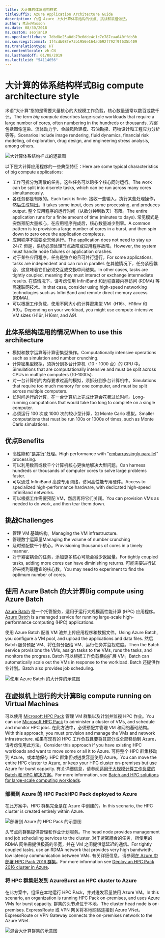 ```yaml
---
title: 大计算的体系结构样式
titleSuffix: Azure Application Architecture Guide
description: 介绍 Azure 上大计算体系结构的优点、挑战和最佳做法。
author: MikeWasson
ms.date: 08/30/2018
ms.custom: seojan19
ms.openlocfilehash: 7dbd8e25a0db79e6dde4c1c7e787eaa040ffdb3b
ms.sourcegitcommit: 1f4cdb08fe73b1956e164ad692f792f9f635b409
ms.translationtype: HT
ms.contentlocale: zh-CN
ms.lasthandoff: 01/08/2019
ms.locfileid: "54114056"
---
```

# <a name="big-compute-architecture-style"></a><span data-ttu-id="64784-103">大计算的体系结构样式</span><span class="sxs-lookup"><span data-stu-id="64784-103">Big compute architecture style</span></span>

<span data-ttu-id="64784-104">术语“大计算”指的是需要大量核心的大规模工作负载，核心数量通常以数百或数千计。</span><span class="sxs-lookup"><span data-stu-id="64784-104">The term *big compute* describes large-scale workloads that require a large number of cores, often numbering in the hundreds or thousands.</span></span> <span data-ttu-id="64784-105">方案包括图像渲染、流体动力学、金融风险建模、石油勘探、药物设计和工程应力分析等等。</span><span class="sxs-lookup"><span data-stu-id="64784-105">Scenarios include image rendering, fluid dynamics, financial risk modeling, oil exploration, drug design, and engineering stress analysis, among others.</span></span>

![大计算体系结构样式的逻辑图](./images/big-compute-logical.png)

<span data-ttu-id="64784-107">以下是大计算应用程序的一些典型特征：</span><span class="sxs-lookup"><span data-stu-id="64784-107">Here are some typical characteristics of big compute applications:</span></span>

- <span data-ttu-id="64784-108">工作可拆分为离散的任务，这些任务可以跨多个核心同时运行。</span><span class="sxs-lookup"><span data-stu-id="64784-108">The work can be split into discrete tasks, which can be run across many cores simultaneously.</span></span>
- <span data-ttu-id="64784-109">各任务都是有限的。</span><span class="sxs-lookup"><span data-stu-id="64784-109">Each task is finite.</span></span> <span data-ttu-id="64784-110">接收一些输入，执行某些处理操作，然后生成输出。</span><span class="sxs-lookup"><span data-stu-id="64784-110">It takes some input, does some processing, and produces output.</span></span> <span data-ttu-id="64784-111">整个应用程序的运行时间（从数分钟到数天）有限。</span><span class="sxs-lookup"><span data-stu-id="64784-111">The entire application runs for a finite amount of time (minutes to days).</span></span> <span data-ttu-id="64784-112">常见模式是突然预配大量核心，在应用程序完成后，核心数量减少到零。</span><span class="sxs-lookup"><span data-stu-id="64784-112">A common pattern is to provision a large number of cores in a burst, and then spin down to zero once the application completes.</span></span>
- <span data-ttu-id="64784-113">应用程序不需要全天候运行。</span><span class="sxs-lookup"><span data-stu-id="64784-113">The application does not need to stay up 24/7.</span></span> <span data-ttu-id="64784-114">但是，系统必须处理节点故障或应用程序故障。</span><span class="sxs-lookup"><span data-stu-id="64784-114">However, the system must handle node failures or application crashes.</span></span>
- <span data-ttu-id="64784-115">对于某些应用程序，任务是独立的且可并行运行。</span><span class="sxs-lookup"><span data-stu-id="64784-115">For some applications, tasks are independent and can run in parallel.</span></span> <span data-ttu-id="64784-116">在其他情况下，任务紧密耦合，这意味着它们必须交互或交换中间结果。</span><span class="sxs-lookup"><span data-stu-id="64784-116">In other cases, tasks are tightly coupled, meaning they must interact or exchange intermediate results.</span></span> <span data-ttu-id="64784-117">在该情况下，请考虑使用 InfiniBand 和远程直接内存访问 (RDMA) 等高速联网技术。</span><span class="sxs-lookup"><span data-stu-id="64784-117">In that case, consider using high-speed networking technologies such as InfiniBand and remote direct memory access (RDMA).</span></span>
- <span data-ttu-id="64784-118">可以根据工作负载，使用不同大小的计算密集型 VM（H16r、H16mr 和 A9）。</span><span class="sxs-lookup"><span data-stu-id="64784-118">Depending on your workload, you might use compute-intensive VM sizes (H16r, H16mr, and A9).</span></span>

## <a name="when-to-use-this-architecture"></a><span data-ttu-id="64784-119">此体系结构适用的情况</span><span class="sxs-lookup"><span data-stu-id="64784-119">When to use this architecture</span></span>

- <span data-ttu-id="64784-120">模拟和数字运算等计算密集型操作。</span><span class="sxs-lookup"><span data-stu-id="64784-120">Computationally intensive operations such as simulation and number crunching.</span></span>
- <span data-ttu-id="64784-121">计算密集型模拟，须拆分到多台计算机（10 - 1000 台）的 CPU 中。</span><span class="sxs-lookup"><span data-stu-id="64784-121">Simulations that are computationally intensive and must be split across CPUs in multiple computers (10-1000s).</span></span>
- <span data-ttu-id="64784-122">对一台计算机的内存要求过高的模拟，须拆分到多台计算机中。</span><span class="sxs-lookup"><span data-stu-id="64784-122">Simulations that require too much memory for one computer, and must be split across multiple computers.</span></span>
- <span data-ttu-id="64784-123">长时间运行的计算，在一台计算机上完成计算会花费过长时间。</span><span class="sxs-lookup"><span data-stu-id="64784-123">Long-running computations that would take too long to complete on a single computer.</span></span>
- <span data-ttu-id="64784-124">必须运行 100 次或 1000 次的较小型计算，如 Monte Carlo 模拟。</span><span class="sxs-lookup"><span data-stu-id="64784-124">Smaller computations that must be run 100s or 1000s of times, such as Monte Carlo simulations.</span></span>

## <a name="benefits"></a><span data-ttu-id="64784-125">优点</span><span class="sxs-lookup"><span data-stu-id="64784-125">Benefits</span></span>

- <span data-ttu-id="64784-126">高性能和“[易并行][embarrassingly-parallel]”处理。</span><span class="sxs-lookup"><span data-stu-id="64784-126">High performance with "[embarrassingly parallel][embarrassingly-parallel]" processing.</span></span>
- <span data-ttu-id="64784-127">可以利用数百或数千个计算机核心更快地解决大型问题。</span><span class="sxs-lookup"><span data-stu-id="64784-127">Can harness hundreds or thousands of computer cores to solve large problems faster.</span></span>
- <span data-ttu-id="64784-128">可以通过 InfiniBand 高速专用网络，访问高性能专用硬件。</span><span class="sxs-lookup"><span data-stu-id="64784-128">Access to specialized high-performance hardware, with dedicated high-speed InfiniBand networks.</span></span>
- <span data-ttu-id="64784-129">可以根据工作需要预配 VM，然后再将它们关闭。</span><span class="sxs-lookup"><span data-stu-id="64784-129">You can provision VMs as needed to do work, and then tear them down.</span></span>

## <a name="challenges"></a><span data-ttu-id="64784-130">挑战</span><span class="sxs-lookup"><span data-stu-id="64784-130">Challenges</span></span>

- <span data-ttu-id="64784-131">管理 VM 基础结构。</span><span class="sxs-lookup"><span data-stu-id="64784-131">Managing the VM infrastructure.</span></span>
- <span data-ttu-id="64784-132">管理数字运算量</span><span class="sxs-lookup"><span data-stu-id="64784-132">Managing the volume of number crunching</span></span>
- <span data-ttu-id="64784-133">及时预配数千个核心。</span><span class="sxs-lookup"><span data-stu-id="64784-133">Provisioning thousands of cores in a timely manner.</span></span>
- <span data-ttu-id="64784-134">对于紧密耦合的任务，添加更多核心可能会减少返回量。</span><span class="sxs-lookup"><span data-stu-id="64784-134">For tightly coupled tasks, adding more cores can have diminishing returns.</span></span> <span data-ttu-id="64784-135">可能需要进行试验来找到最适宜的核心数。</span><span class="sxs-lookup"><span data-stu-id="64784-135">You may need to experiment to find the optimum number of cores.</span></span>

## <a name="big-compute-using-azure-batch"></a><span data-ttu-id="64784-136">使用 Azure Batch 的大计算</span><span class="sxs-lookup"><span data-stu-id="64784-136">Big compute using Azure Batch</span></span>

<span data-ttu-id="64784-137">[Azure Batch][batch] 是一个托管服务，适用于运行大规模高性能计算 (HPC) 应用程序。</span><span class="sxs-lookup"><span data-stu-id="64784-137">[Azure Batch][batch] is a managed service for running large-scale high-performance computing (HPC) applications.</span></span>

<span data-ttu-id="64784-138">使用 Azure Batch 配置 VM 池并上传应用程序和数据文件。</span><span class="sxs-lookup"><span data-stu-id="64784-138">Using Azure Batch, you configure a VM pool, and upload the applications and data files.</span></span> <span data-ttu-id="64784-139">然后 Batch 服务预配 VM、将任务分配给 VM、运行任务并监视进度。</span><span class="sxs-lookup"><span data-stu-id="64784-139">Then the Batch service provisions the VMs, assign tasks to the VMs, runs the tasks, and monitors the progress.</span></span> <span data-ttu-id="64784-140">Batch 可以根据工作负载横向扩展 VM。</span><span class="sxs-lookup"><span data-stu-id="64784-140">Batch can automatically scale out the VMs in response to the workload.</span></span> <span data-ttu-id="64784-141">Batch 还提供作业计划。</span><span class="sxs-lookup"><span data-stu-id="64784-141">Batch also provides job scheduling.</span></span>

![使用 Azure Batch 的大计算的示意图](./images/big-compute-batch.png)

## <a name="big-compute-running-on-virtual-machines"></a><span data-ttu-id="64784-143">在虚拟机上运行的大计算</span><span class="sxs-lookup"><span data-stu-id="64784-143">Big compute running on Virtual Machines</span></span>

<span data-ttu-id="64784-144">可以使用 [Microsoft HPC Pack][hpc-pack] 管理 VM 群集以及计划并监视 HPC 作业。</span><span class="sxs-lookup"><span data-stu-id="64784-144">You can use [Microsoft HPC Pack][hpc-pack] to administer a cluster of VMs, and schedule and monitor HPC jobs.</span></span> <span data-ttu-id="64784-145">在此方法中，必须预配并管理 VM 和网络基础结构。</span><span class="sxs-lookup"><span data-stu-id="64784-145">With this approach, you must provision and manage the VMs and network infrastructure.</span></span> <span data-ttu-id="64784-146">如果有现有的 HPC 工作负载且要将其部分或全部移动到 Azure，请考虑使用此方法。</span><span class="sxs-lookup"><span data-stu-id="64784-146">Consider this approach if you have existing HPC workloads and want to move some or all it to Azure.</span></span> <span data-ttu-id="64784-147">可将整个 HPC 群集移动到 Azure，或本地保存 HPC 群集但对迸发容量使用 Azure。</span><span class="sxs-lookup"><span data-stu-id="64784-147">You can move the entire HPC cluster to Azure, or keep your HPC cluster on-premises but use Azure for burst capacity.</span></span> <span data-ttu-id="64784-148">有关详细信息，请参阅[适用于大规模计算工作负载的 Batch 和 HPC 解决方案][batch-hpc-solutions]。</span><span class="sxs-lookup"><span data-stu-id="64784-148">For more information, see [Batch and HPC solutions for large-scale computing workloads][batch-hpc-solutions].</span></span>

### <a name="hpc-pack-deployed-to-azure"></a><span data-ttu-id="64784-149">部署到 Azure 的 HPC Pack</span><span class="sxs-lookup"><span data-stu-id="64784-149">HPC Pack deployed to Azure</span></span>

<span data-ttu-id="64784-150">在此方案中，HPC 群集完全是在 Azure 中创建的。</span><span class="sxs-lookup"><span data-stu-id="64784-150">In this scenario, the HPC cluster is created entirely within Azure.</span></span>

![部署到 Azure 的 HPC Pack 的示意图](./images/big-compute-iaas.png)

<span data-ttu-id="64784-152">头节点向群集提供管理和作业计划服务。</span><span class="sxs-lookup"><span data-stu-id="64784-152">The head node provides management and job scheduling services to the cluster.</span></span> <span data-ttu-id="64784-153">对于紧密耦合的任务，所使用的 RDMA 网络需提供极高的带宽，并在 VM 之间提供低延迟的通信。</span><span class="sxs-lookup"><span data-stu-id="64784-153">For tightly coupled tasks, use an RDMA network that provides very high bandwidth, low latency communication between VMs.</span></span> <span data-ttu-id="64784-154">有关详细信息，请参阅[在 Azure 中部署 HPC Pack 2016 群集][deploy-hpc-azure]。</span><span class="sxs-lookup"><span data-stu-id="64784-154">For more information see [Deploy an HPC Pack 2016 cluster in Azure][deploy-hpc-azure].</span></span>

### <a name="burst-an-hpc-cluster-to-azure"></a><span data-ttu-id="64784-155">将 HPC 群集迸发到 Azure</span><span class="sxs-lookup"><span data-stu-id="64784-155">Burst an HPC cluster to Azure</span></span>

<span data-ttu-id="64784-156">在此方案中，组织在本地运行 HPC Pack，并对迸发容量使用 Azure VM。</span><span class="sxs-lookup"><span data-stu-id="64784-156">In this scenario, an organization is running HPC Pack on-premises, and uses Azure VMs for burst capacity.</span></span> <span data-ttu-id="64784-157">群集的头节点位于本地。</span><span class="sxs-lookup"><span data-stu-id="64784-157">The cluster head node is on-premises.</span></span> <span data-ttu-id="64784-158">ExpressRoute 或 VPN 网关将本地网络连接到 Azure VNet。</span><span class="sxs-lookup"><span data-stu-id="64784-158">ExpressRoute or VPN Gateway connects the on-premises network to the Azure VNet.</span></span>

![混合大计算群集的示意图](./images/big-compute-hybrid.png)

<!-- links -->

[batch]: /azure/batch/
[batch-hpc-solutions]: /azure/batch/batch-hpc-solutions
[deploy-hpc-azure]: /azure/virtual-machines/windows/hpcpack-2016-cluster
[embarrassingly-parallel]: https://en.wikipedia.org/wiki/Embarrassingly_parallel
[hpc-pack]: https://technet.microsoft.com/library/cc514029

